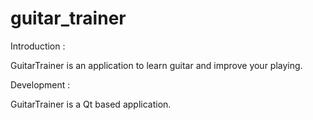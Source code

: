 # guitar_trainer

Introduction :

GuitarTrainer is an application to learn guitar and improve your playing.

Development :

GuitarTrainer is a Qt based application.
